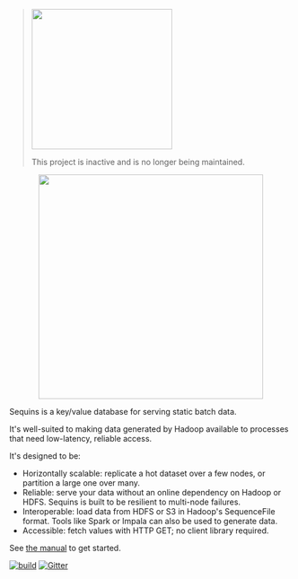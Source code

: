 > <img src="https://stripe.dev/images/badges/archived.png" width="250">
>
> This project is inactive and is no longer being maintained.

<div align="center"><img src="doc/sequins.png" width="400px"/></div>

Sequins is a key/value database for serving static batch data.

It's well-suited to making data generated by Hadoop available to processes that
need low-latency, reliable access.

It's designed to be:

 - Horizontally scalable: replicate a hot dataset over a few nodes, or partition
   a large one over many.
 - Reliable: serve your data without an online dependency on Hadoop or HDFS.
   Sequins is built to be resilient to multi-node failures.
 - Interoperable: load data from HDFS or S3 in Hadoop's SequenceFile format.
   Tools like Spark or Impala can also be used to generate data.
 - Accessible: fetch values with HTTP GET; no client library required.

See [the manual](https://stripe.github.io/sequins/manual) to get started.

[![build](https://travis-ci.org/stripe/sequins.svg?branch=master)](https://travis-ci.org/stripe/sequins) [![Gitter](https://badges.gitter.im/gitterHQ/gitter.svg)](https://gitter.im/sequins/Lobby)
